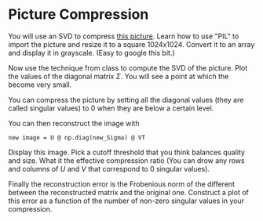 # Picture Compression

You will use an SVD to compress [this picture](./lessons/gauss.jpg). Learn how to use "PIL" to import the picture and resize it to a square 1024x1024. Convert it to an array and display it in grayscale. (Easy to google this bit.)

Now use the technique from class to compute the SVD of the picture. Plot the values of the diagonal matrix $\Sigma$. You will see a point at which the become very small.

You can compress the picture by setting all the diagonal values (they are called singular values) to 0 when they are below a certain level.

You can then reconstruct the image with

`new image = U @ np.diag(new_Sigma) @ VT`

Display this image. Pick a cutoff threshold that you think balances quality and size. What it the effective compression ratio (You can drow any rows and columns of $U$ and $V$ that correspond to 0 singular values).

Finally the reconstruction error is the Frobenious norm of the different between the reconstructed matrix and the original one. Construct a plot of this error as a function of the number of non-zero singular values in your compression.